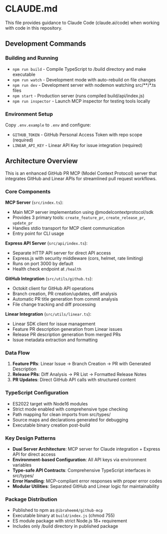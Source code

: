# CLAUDE.md

This file provides guidance to Claude Code (claude.ai/code) when working with code in this repository.

## Development Commands

### Building and Running
- `npm run build` - Compile TypeScript to /build directory and make executable
- `npm run watch` - Development mode with auto-rebuild on file changes
- `npm run dev` - Development server with nodemon watching src/**/*.ts files
- `npm start` - Production server (runs compiled build/api/index.js)
- `npm run inspector` - Launch MCP inspector for testing tools locally

### Environment Setup
Copy `.env.example` to `.env` and configure:
- `GITHUB_TOKEN` - GitHub Personal Access Token with repo scope (required)
- `LINEAR_API_KEY` - Linear API Key for issue integration (required)

## Architecture Overview

This is an enhanced GitHub PR MCP (Model Context Protocol) server that integrates GitHub and Linear APIs for streamlined pull request workflows.

### Core Components

**MCP Server** (`src/index.ts`):
- Main MCP server implementation using @modelcontextprotocol/sdk
- Provides 3 primary tools: `create_feature_pr`, `create_release_pr`, `update_pr`
- Handles stdio transport for MCP client communication
- Entry point for CLI usage

**Express API Server** (`src/api/index.ts`):
- Separate HTTP API server for direct API access
- Express.js with security middleware (cors, helmet, rate limiting)
- Runs on port 3000 by default
- Health check endpoint at `/health`

**GitHub Integration** (`src/utils/github.ts`):
- Octokit client for GitHub API operations
- Branch creation, PR creation/updates, diff analysis
- Automatic PR title generation from commit analysis
- File change tracking and diff processing

**Linear Integration** (`src/utils/linear.ts`):
- Linear SDK client for issue management
- Feature PR description generation from Linear issues
- Release PR description generation from merged PRs
- Issue metadata extraction and formatting

### Data Flow

1. **Feature PRs**: Linear Issue → Branch Creation → PR with Generated Description
2. **Release PRs**: Diff Analysis → PR List → Formatted Release Notes
3. **PR Updates**: Direct GitHub API calls with structured content

### TypeScript Configuration

- ES2022 target with Node16 modules
- Strict mode enabled with comprehensive type checking
- Path mapping for clean imports from src/types/
- Source maps and declarations generated for debugging
- Executable binary creation post-build

### Key Design Patterns

- **Dual Server Architecture**: MCP server for Claude integration + Express API for direct access
- **Environment-based Configuration**: All API keys via environment variables
- **Type-safe API Contracts**: Comprehensive TypeScript interfaces in src/types/
- **Error Handling**: MCP-compliant error responses with proper error codes
- **Modular Utilities**: Separated GitHub and Linear logic for maintainability

### Package Distribution

- Published to npm as `@ibraheem4/github-mcp`
- Executable binary at `build/index.js` (chmod 755)
- ES module package with strict Node.js 18+ requirement
- Includes only /build directory in published package